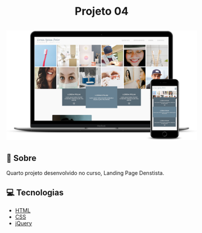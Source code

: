<h1 align="center">
<br>
Projeto 04
<br>
<br>
  <img src=".github/screenshot-01.png" alt="screenshot" >
</h1>

## :rocket: Sobre

Quarto projeto desenvolvido no curso, Landing Page Denstista.

## :computer: Tecnologias
- [HTML](https://devdocs.io/html/)
- [CSS](https://devdocs.io/css/)
- [jQuery](https://jquery.com/)